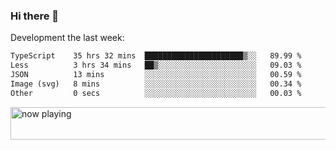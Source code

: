 ### Hi there 👋

Development the last week:
<!--START_SECTION:waka-->

```txt
TypeScript    35 hrs 32 mins  ██████████████████████▒░░   89.99 %
Less          3 hrs 34 mins   ██▒░░░░░░░░░░░░░░░░░░░░░░   09.03 %
JSON          13 mins         ░░░░░░░░░░░░░░░░░░░░░░░░░   00.59 %
Image (svg)   8 mins          ░░░░░░░░░░░░░░░░░░░░░░░░░   00.34 %
Other         0 secs          ░░░░░░░░░░░░░░░░░░░░░░░░░   00.03 %
```

<!--END_SECTION:waka-->

<!--
**JASONPANGGO/jasonpanggo** is a ✨ _special_ ✨ repository because its `README.md` (this file) appears on your GitHub profile.

Here are some ideas to get you started:

- 🔭 I’m currently working on ...
- 🌱 I’m currently learning ...
- 👯 I’m looking to collaborate on ...
- 🤔 I’m looking for help with ...
- 💬 Ask me about ...
- 📫 How to reach me: ...
- 😄 Pronouns: ...
- ⚡ Fun fact: ...
-->

<a href="https://volt.fm/user/q8yd9e79csfr57rt" target="_blank"><img src="https://spotify-badge-egoist.vercel.app/api/now-playing" width="540" height="52" alt="now playing"></a>
